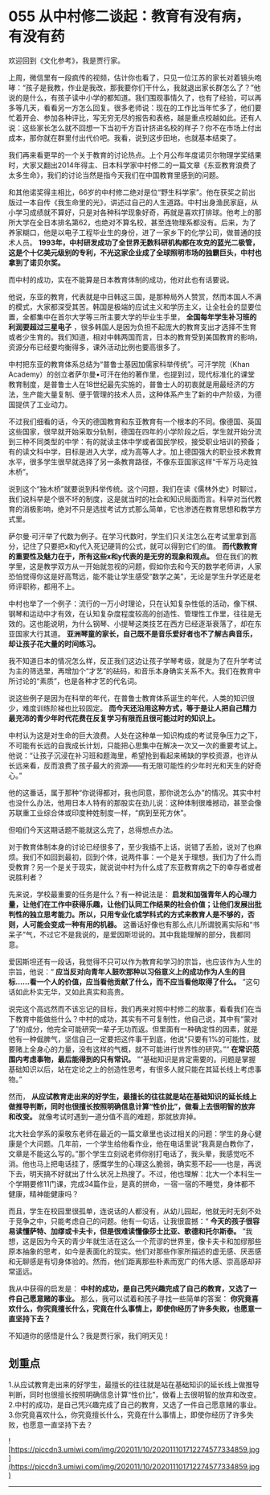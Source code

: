 # 055 从中村修二谈起：教育有没有病，有没有药

欢迎回到《文化参考》，我是贾行家。

上周，微信里有一段疯传的视频，估计你也看了，只见一位江苏的家长对着镜头咆哮：“孩子是我教，作业是我改，那我要你们干什么，我就退出家长群怎么了？”他说的是什么，有孩子读中小学的都知道。我们围观事情久了，也有了经验，可以再多等几天，看看另一方怎么回复。很多老师说：现在的工作比当年忙多了，他们要忙着开会、参加各种评比，写无穷无尽的报告和表格，越是重点校越如此。还有人说：这些家长怎么就不回想一下当初千方百计挤进名校的样子？你不在市场上付出成本，那你就在群里付出代价吧。我看，说到这步田地，也就基本结束了。

我们再来看更早的一个关于教育的讨论热点。上个月公布年度诺贝尔物理学奖结果时，大家又翻出2014年得主、日本科学家中村修二的一篇文章《东亚教育浪费了太多生命》，我们的讨论当然是指今天我们在中国教育里感到的问题。

和其他诺奖得主相比，66岁的中村修二绝对是位“野生科学家”。他在获奖之前出版过一本自传《我生命里的光》，讲述过自己的人生道路。中村出身渔民家庭，从小学习成绩就不算好，只是对各种科学现象好奇，再就是喜欢打排球。他考上的那所大学在全日本排名第62，也绝对不算名校，甚至连物理系都没有。后来，为了养家糊口，他是以电子工程毕业生的身份，进了一家乡下的化学公司，做普通的技术人员。 **1993年，中村研发成功了全世界无数科研机构都在攻克的蓝光二极管，这是个十亿美元级别的专利，不光这家企业成了全球照明市场的独霸巨头，中村也拿到了诺贝尔奖。**

而中村的成功，实在不能算是日本教育体制的成功，他对此也有话要说。

他说，东亚的教育，代表就是中日韩这三国，是那种局外人赞赏，然而本国人不满的模式，大家都深受其苦。韩国是极端的应试主义和学历主义，让全社会的显要位置，全都集中在首尔大学等三所主要大学的毕业生手里， **全国每年学生补习班的利润要超过三星电子** ，很多韩国人是因为负担不起庞大的教育支出才选择不生育或者少生育的。我们知道，相对中韩两国而言，日本的教育受到美国教育的影响，资源分布已经要均衡得多，课外活动比例也要高很多了。

中村把东亚的教育体系总结为“普鲁士基因加儒家科举传统”。可汗学院（Khan Academy）的创立者萨尔曼•可汗在他的著作里，也提到过，现代标准化的课堂教育制度，是普鲁士人在18世纪最先实施的，普鲁士人的初衷就是用最经济的方法，生产能大量复制、便于管理的技术人员，这种体系产生了新的中产阶级，为德国提供了工业动力。

不过我们细看的话，今天的德国教育和东亚教育有一个根本的不同。像德国、英国这些国家，很早就开始采取分轨制，德国在四年的小学阶段之后，学生就开始分流到三种不同类型的中学：有的就读主体中学或者国民学校，接受职业培训的预备；有的读文科中学，目标是进入大学，成为高等人才。加上德国强大的职业技术教育水平，很多学生很早就选择了另一条教育路径，不像东亚国家这样“千军万马走独木桥”。

说到这个“独木桥”就要说到科举传统。这个问题，我们在读《儒林外史》时聊过，我们说科举是个很不坏的制度，这是就当时的社会和知识局面而言。科举对当代教育的消极影响，绝对不只是选拔考试方式那么简单，它也渗透在教育思想和教学方式里。

萨尔曼·可汗举了代数为例子。在学习代数时，学生们只关注怎么在考试里拿到高分，记住了只要把x和y代入死记硬背的公式，就可以得到它们的值。 **而代数教育的重要性及魅力在于，所有这些x和y代表的是无穷的现象和观点。** 但在我们的教学里，这是教学双方从一开始就忽视的问题，假如你去和今天的数学老师讲，人家恐怕觉得你这是好高骛远，能不能让学生感受“数学之美”，无论是学生升学还是老师评职称，都用不上。

中村也举了一个例子：流行的一万小时理论，只在认知复杂性低的活动，像下棋、钢琴和运动中才有效，在认知复杂度程度较高的创造性、管理性工作里，往往是无效的。这也能说明，为什么钢琴、小提琴这类技艺在西方已经逐渐衰落了，却在东亚国家大行其道。 **亚洲琴童的家长，自己既不是音乐爱好者也不了解古典音乐，却让孩子花大量的时间练习。**

我不知道日本的情况怎么样，反正我们这边让孩子学琴考级，就是为了在升学考试为主的筛选里，再增加个“才艺”的砝码，和音乐本身确实关系不大。我们在教育中所讨论的“素质”，也是各种才艺的代名词。

说这些例子是因为在科举的年代，在普鲁士教育体系诞生的年代，人类的知识很少，难度训练阶梯也比较固定。 **而今天还沿用这种方式，等于是让人把自己精力最充沛的青少年时代花费在反复学习有限而且很可能过时的知识上。**

中村认为这是对生命的巨大浪费。人处在这种单一知识构成的考试竞争压力之下，不可能有长远的自我成长计划，只能把心思集中在解决一次又一次的重要考试上。他说：“让孩子沉浸在补习班和题海里，希望抢到看起来稀缺的学校资源，也许从长远来看，反而浪费了孩子最大的资源——有无限可能性的少年时光和天生的好奇心。”

他的这番话，属于那种“你说得都对，我也同意，那你说怎么办”的情况。其实中村也没什么办法，他用日本人特有的那股实在劲儿说：这种体制很难撼动，甚至会像苏联重工业综合体或印度种姓制度一样，“病到至死方休”。

但咱们今天这期话题不能就这么完了，总得想点办法。

对于教育体制本身的讨论已经很多了，至少我插不上话，说错了丢脸，说对了也麻烦。我们不如回到最初，回到个体，说两件事：一个是关于理想，我们为了什么而受教育？另一个是关于现实，就说说中村为什么成了东亚教育病之下的幸存者或者说胜利者？

先来说，学校最重要的任务是什么？有一种说法是： **启发和加强青年人的心理力量，让他们在工作中获得乐趣，让他们认同工作结果的社会价值；让他们发展出批判性的独立思考能力。所以，只用专业化或学科式的方式来教育人是不够的，否则，人可能会变成一种有用的机器。** 这番话好像也有那么点儿所谓脱离实际和“书呆子”气，不过它不是我说的，是爱因斯坦说的。其中我能理解的部分，我都同意。

爱因斯坦还有一段话，我觉得不只可以作为教育和学习的宗旨，也应该作为人生的宗旨，他说：“ **应当反对向青年人鼓吹那种以习俗意义上的成功作为人生的目标……看一个人的价值，应当看他贡献了什么，而不应当看他取得了什么。** ”这句话如此朴实无华，又如此真实和高贵。

说完这个高远然而不该忘记的目标，我们再来对照中村修二的故事，看看我们在当下教育中能做些什么？中村的成功，其实有不可复制性，他自己说，其中有“蒙对了”的成分，他完全可能研究一辈子无功而返。但里面有一种确定性的因素，就是他有一种倔脾气，坚信自己一定要把这件事干到底，他说“只要有1%的可能性，就要赌上全身心的力量，没有这样的气概，就不可能进行世界性的研究。”“ **在常识范围内考虑事物，最后能得到的只有常识。** ”“基础知识是肯定需要的。问题是掌握基础知识以后，站在定论之上的创造性思考，有很多人就只能在其延长线上考虑事物。”

然而， **从应试教育走出来的好学生，最擅长的往往就是站在基础知识的延长线上做推导判断，同时也很擅长按照明确信息计算“性价比”，做看上去很明智的放弃和改变。** 就像考试时遇到一道分值不高的难题，那就放弃掉。

北大社会学系的渠敬东老师在最近的一篇文章里也谈过相关的问题：学生的身心健康是个大问题。几年前，一个学生给他看作业，他在电话里说“我真是白教你了，文章是不能这么写的。”那个学生立刻说老师你别打电话了，我头晕，我感觉吃不消。他也马上把电话挂了，感慨学生的心理这么脆弱，确实惹不起——也是，再说下去，明天搞不好就出了什么状况上热搜了。不过，他也理解：北大一个本科生一个学期要修11门课，完成34篇作业，是真的拼命，一宿一宿的不睡觉，身体都不健康，精神能健康吗？

而且，学生在校园里很孤单，连说话的人都没有，从幼儿园起，他就无时无刻不处于竞争之中，只能考虑自己的问题。他有一句话，让我很震撼：“ **今天的孩子很容易读懂萨特、加缪或卡夫卡，但是很难读懂像莎士比亚、歌德和托尔斯泰。** ”我想，这是因为今天的青少年就生活在这么一个荒谬的世界里，像卡夫卡和加缪那些原本抽象的思考，如今是表面化的现实。他们对那些作家所描述的虚无感、厌恶感和无聊感是有切身体验的。然而，他们距离那些朴素而宽广的伟大感、崇高感却非常遥远。

我从中获得的启发是： **中村的成功，是自己凭兴趣完成了自己的教育，又选了一件自己愿意赌的事业。** 那么，我可以试着和孩子寻找一些简单的答案： **你究竟喜欢什么，你究竟擅长什么，究竟在什么事情上，即使你经历了许多失败，也愿意一直坚持下去？**

不知道你的感悟是什么？我是贾行家，我们明天见！

## 划重点

1.从应试教育走出来的好学生，最擅长的往往就是站在基础知识的延长线上做推导判断，同时也很擅长按照明确信息计算“性价比”，做看上去很明智的放弃和改变。
2.中村的成功，是自己凭兴趣完成了自己的教育，又选了一件自己愿意赌的事业。
3.你究竟喜欢什么，你究竟擅长什么，究竟在什么事情上，即使你经历了许多失败，也愿意一直坚持下去？

![https://piccdn3.umiwi.com/img/202011/10/202011101712274577334859.jpg](https://piccdn3.umiwi.com/img/202011/10/202011101712274577334859.jpg)

---
